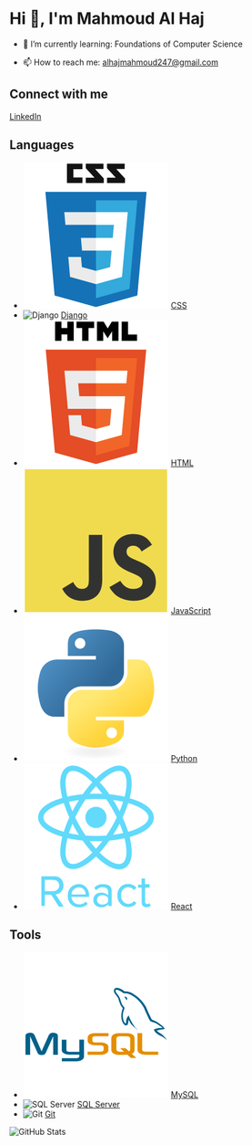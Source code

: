 # Hi 👋, I'm Mahmoud Al Haj

- 🌱 I’m currently learning: Foundations of Computer Science

- 📫 How to reach me: alhajmahmoud247@gmail.com

## Connect with me

[LinkedIn](https://linkedin.com/in/in/mahmoud-al-haj-1363ba272)

## Languages

- ![CSS](https://raw.githubusercontent.com/devicons/devicon/master/icons/css3/css3-original-wordmark.svg) [CSS](https://www.w3schools.com/css/)
- ![Django](https://cdn.worldvectorlogo.com/logos/django.svg) [Django](https://www.djangoproject.com/)
- ![HTML](https://raw.githubusercontent.com/devicons/devicon/master/icons/html5/html5-original-wordmark.svg) [HTML](https://www.w3.org/html/)
- ![JavaScript](https://raw.githubusercontent.com/devicons/devicon/master/icons/javascript/javascript-original.svg) [JavaScript](https://developer.mozilla.org/en-US/docs/Web/JavaScript)
- ![Python](https://raw.githubusercontent.com/devicons/devicon/master/icons/python/python-original.svg) [Python](https://www.python.org)
- ![React](https://raw.githubusercontent.com/devicons/devicon/master/icons/react/react-original-wordmark.svg) [React](https://reactjs.org/)

## Tools

- ![MySQL](https://raw.githubusercontent.com/devicons/devicon/master/icons/mysql/mysql-original-wordmark.svg) [MySQL](https://www.mysql.com/)
- ![SQL Server](https://www.svgrepo.com/show/303229/microsoft-sql-server-logo.svg) [SQL Server](https://www.microsoft.com/en-us/sql-server)
- ![Git](https://www.vectorlogo.zone/logos/git-scm/git-scm-icon.svg) [Git](https://git-scm.com/)

![GitHub Stats](https://github-readme-stats.vercel.app/api?username=mahmoudalhaj4&show_icons=true&locale=en)

<script src="https://replit.com/public/js/replit-badge-v2.js" theme="dark" position="bottom-right"></script>
